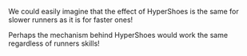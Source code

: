 We could easily imagine that the effect of HyperShoes is the same for slower runners as it is for faster ones! 

Perhaps the mechanism behind HyperShoes would work the same regardless of runners skills!

